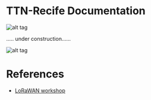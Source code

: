 # TTN-Recife Documentation

![alt tag](https://www.thethingsnetwork.org/logo/recife.svg)

..... under construction......

![alt tag](https://encrypted-tbn0.gstatic.com/images?q=tbn:ANd9GcRXGe5rZ3PQjedOwC1GwqTOhGYhlOcDWGZIUG4CT-i3nT7a7C0tJg)

# References

- [LoRaWAN workshop](https://github.com/kersing/node-workshop)
